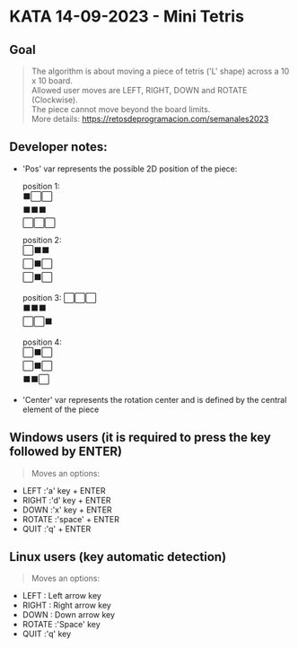 # KATA 14-09-2023 - Mini Tetris

## Goal
>The algorithm is about moving a piece of tetris ('L' shape) across a 10 x 10 board.\
>Allowed user moves are LEFT, RIGHT, DOWN and ROTATE (Clockwise).\
>The piece cannot move beyond the board limits.\
>More details: https://retosdeprogramacion.com/semanales2023

## Developer notes:
*   'Pos' var represents the possible 2D position of the piece:
  
       position 1:\
    ⬛⬜⬜\
    ⬛⬛⬛\
    ⬜⬜⬜
  
      position 2:\
    ⬜⬛⬛\
    ⬜⬛⬜\
    ⬜⬛⬜

      position 3:
    ⬜⬜⬜\
    ⬛⬛⬛\
    ⬜⬜⬛
   
       position 4:\
    ⬜⬛⬜\
    ⬜⬛⬜\
    ⬛⬛⬜
    
*   'Center' var represents the rotation center and is defined by the central element of the piece

## Windows users (it is required to press the key followed by ENTER)
>Moves an options: 
- LEFT  :'a' key + ENTER
- RIGHT :'d' key + ENTER
- DOWN  :'x' key + ENTER
- ROTATE :'space' + ENTER
- QUIT  :'q' + ENTER

## Linux users (key automatic detection)
>Moves an options: 
- LEFT  : Left arrow key
- RIGHT : Right arrow key
- DOWN  : Down arrow key
- ROTATE :'Space' key
- QUIT  :'q' key
